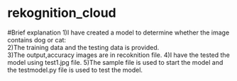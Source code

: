 # rekognition_cloud

#Brief explanation
1)I have created a model to determine whether the image contains dog or cat:</br>
2)The training data and the testing data is provided.</br>
3)The output,accuracy images are in recoknition file.
4)I have the tested the model using test1.jpg file.
5)The sample file is used to start the model and the testmodel.py file is used to test the model.
 
